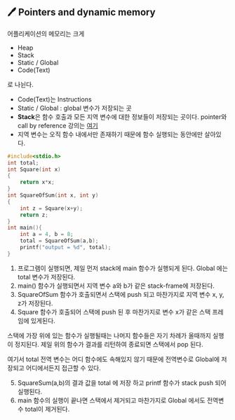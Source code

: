## 🖊 Pointers and dynamic memory 

어플리케이션의 메모리는 크게 
- Heap
- Stack
- Static / Global
- Code(Text)

로 나뉜다. 

- Code(Text)는 Instructions
- Static / Global : global 변수가 저장되는 곳
- **Stack**은 함수 호출과 모든 지역 변수에 대한 정보들이 저장되는 곳이다. pointer와 call by reference 강의는 [여기](https://www.youtube.com/watch?v=LW8Rfh6TzGg&list=PL2_aWCzGMAwLZp6LMUKI3cc7pgGsasm2_&index=5)
- 지역 변수는 오직 함수 내에서만 존재하기 때문에 함수 실행되는 동안에만 살아있다. 

```c
#include<stdio.h>
int total;
int Square(int x)
{
    return x*x;
}
int SquareOfSum(int x, int y)
{
    int z = Square(x+y);
    return z;
}
int main(){
    int a = 4, b = 8;
    total = SquareOfSum(a,b);
    printf("output = %d", total);
}
```

1. 프로그램이 실행되면, 제일 먼저 stack에 main 함수가 실행되게 된다. Global 에는 total 변수가 저장된다. 
2. main() 함수가 실행되면서 지역 변수 a와 b가 같은 stack-frame에 저장된다. 
3. SquareOfSum 함수가 호출되면서 스택에 push 되고 마찬가지로 지역 변수 x, y, z가 저장된다.
4. Square 함수가 호출되어 스택에 push 된 후 마찬가지로 변수 x가 같은 스택 프레임에 있게된다.

스택에 가장 위에 있는 함수가 실행될때는 나머지 함수들은 자기 차례가 올때까지 실행이 정지된다. 제일 위의 함수가 결과를 리턴하여 종료되면 스택에서 pop 된다. 

여기서 total 전역 변수는 어디 함수에도 속해있지 않기 때문에 전역변수로 Global에 저장되고 어디에서든지 접근할 수 있다. 

5. SquareSum(a,b)의 결과 값을 total 에 저장 하고 printf 함수가 stack push 되어 실행된다. 
6. main 함수의 실행이 끝나면 스택에서 제거되고 마찬가지로 Global 에서도 전역변수 total이 제거된다. 